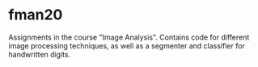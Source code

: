 # fman20

Assignments in the course "Image Analysis". Contains code for different image processing techniques, as well as a segmenter and classifier for handwritten digits.
